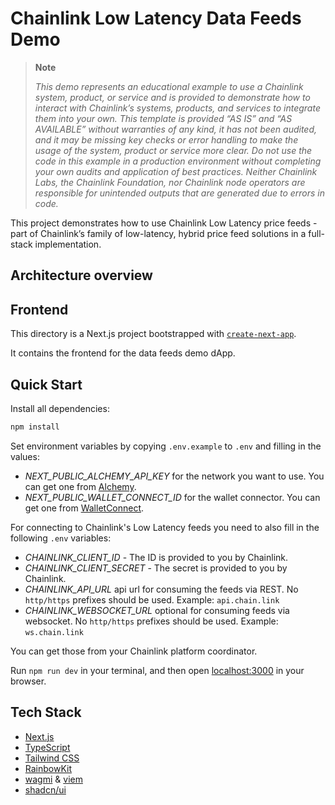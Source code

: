 # Chainlink Low Latency Data Feeds Demo

> **Note**
>
> _This demo represents an educational example to use a Chainlink system, product, or service and is provided to demonstrate how to interact with Chainlink’s systems, products, and services to integrate them into your own. This template is provided “AS IS” and “AS AVAILABLE” without warranties of any kind, it has not been audited, and it may be missing key checks or error handling to make the usage of the system, product or service more clear. Do not use the code in this example in a production environment without completing your own audits and application of best practices. Neither Chainlink Labs, the Chainlink Foundation, nor Chainlink node operators are responsible for unintended outputs that are generated due to errors in code._

This project demonstrates how to use Chainlink Low Latency price feeds - part of Chainlink’s family of low-latency, hybrid price feed solutions in a full-stack implementation.

## Architecture overview



## Frontend

This directory is a Next.js project bootstrapped with [`create-next-app`](https://nextjs.org/docs/pages/api-reference/create-next-app).

It contains the frontend for the data feeds demo dApp.

## Quick Start

Install all dependencies:

```bash
npm install
```

Set environment variables by copying `.env.example` to `.env` and filling in the values:

- _NEXT_PUBLIC_ALCHEMY_API_KEY_ for the network you want to use. You can get one from [Alchemy](https://www.alchemy.com/).
- _NEXT_PUBLIC_WALLET_CONNECT_ID_ for the wallet connector. You can get one from [WalletConnect](https://walletconnect.org/).

For connecting to Chainlink's Low Latency feeds you need to also fill in the following `.env` variables:
- _CHAINLINK_CLIENT_ID_ - The ID is provided to you by Chainlink.
- _CHAINLINK_CLIENT_SECRET_ - The secret is provided to you by Chainlink. 
- _CHAINLINK_API_URL_ api url for consuming the feeds via REST. No `http/https` prefixes should be used. Example: `api.chain.link`
- _CHAINLINK_WEBSOCKET_URL_ optional for consuming feeds via websocket. No `http/https` prefixes should be used. Example: `ws.chain.link`

You can get those from your Chainlink platform coordinator.

Run `npm run dev` in your terminal, and then open [localhost:3000](http://localhost:3000) in your browser.

## Tech Stack

- [Next.js](https://nextjs.org/)
- [TypeScript](https://www.typescriptlang.org/)
- [Tailwind CSS](https://tailwindcss.com/)
- [RainbowKit](https://www.rainbowkit.com/)
- [wagmi](https://wagmi.sh/) & [viem](https://viem.sh/)
- [shadcn/ui](https://ui.shadcn.com/)
